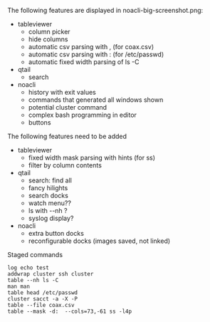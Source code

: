 The following features are displayed in noacli-big-screenshot.png:

* tableviewer
  * column picker
  * hide columns
  * automatic csv parsing with , (for coax.csv)
  * automatic csv parsing with : (for /etc/passwd)
  * automatic fixed width parsing of ls -C
* qtail
  * search
* noacli
  * history with exit values
  * commands that generated all windows shown
  * potential cluster command
  * complex bash programming in editor
  * buttons

The following features need to be added

* tableviewer
  * fixed width mask parsing with hints (for ss)
  * filter by column contents
* qtail
  * search: find all
  * fancy hilights
  * search docks
  * watch menu??
  * ls with --nh ?
  * syslog display?
* noacli
  * extra button docks
  * reconfigurable docks (images saved, not linked)

Staged commands
```
log echo test
addwrap cluster ssh cluster
table --nh ls -C
man man
table head /etc/passwd
cluster sacct -a -X -P
table --file coax.csv
table --mask -d:  --cols=73,-61 ss -l4p
```